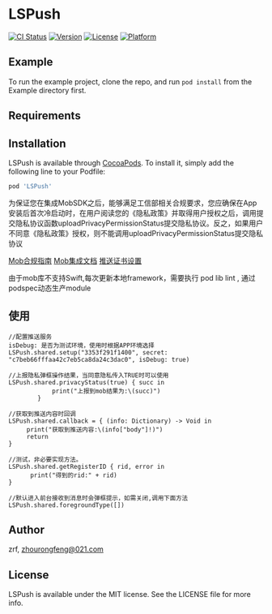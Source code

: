 # LSPush

[![CI Status](https://img.shields.io/travis/zrf/LSPush.svg?style=flat)](https://travis-ci.org/zrf/LSPush)
[![Version](https://img.shields.io/cocoapods/v/LSPush.svg?style=flat)](https://cocoapods.org/pods/LSPush)
[![License](https://img.shields.io/cocoapods/l/LSPush.svg?style=flat)](https://cocoapods.org/pods/LSPush)
[![Platform](https://img.shields.io/cocoapods/p/LSPush.svg?style=flat)](https://cocoapods.org/pods/LSPush)

## Example

To run the example project, clone the repo, and run `pod install` from the Example directory first.

## Requirements

## Installation

LSPush is available through [CocoaPods](https://cocoapods.org). To install
it, simply add the following line to your Podfile:

```ruby
pod 'LSPush'

```
为保证您在集成MobSDK之后，能够满足工信部相关合规要求，您应确保在App安装后首次冷启动时，在用户阅读您的《隐私政策》并取得用户授权之后，调用提交隐私协议函数uploadPrivacyPermissionStatus提交隐私协议。反之，如果用户不同意《隐私政策》授权，则不能调用uploadPrivacyPermissionStatus提交隐私协议

[Mob合规指南](https://www.mob.com/wiki/detailed?wiki=MobTechprivacypushios&id=136)
[Mob集成文档](https://www.mob.com/wiki/detailed?wiki=iOSfastjoijoij2222&id=136)
[推送证书设置](https://new.dashboard.mob.com/#/mobPush/pushSet)

由于mob库不支持Swift,每次更新本地framework，需要执行 pod lib lint  , 通过podspec动态生产module

## 使用
```
//配置推送服务
isDebug: 是否为测试环境，使用时根据APP环境选择
LSPush.shared.setup("3353f291f1400", secret: "c7beb66fffaa42c7eb5ca8da24c3dac0", isDebug: true)

//上报隐私弹框操作结果，当同意隐私传入TRUE时可以使用
LSPush.shared.privacyStatus(true) { succ in
            print("上报到mob结果为:\(succ)")
        }

//获取到推送内容时回调
LSPush.shared.callback = { (info: Dictionary) -> Void in
     print("获取到推送内容:\(info["body"]!)")
     return
}

//测试，非必要实现方法。
LSPush.shared.getRegisterID { rid, error in
      print("得到的rid:" + rid)
}

//默认进入前台接收到消息时会弹框提示，如需关闭,调用下面方法
LSPush.shared.foregroundType([])
```

## Author

zrf, zhourongfeng@021.com

## License

LSPush is available under the MIT license. See the LICENSE file for more info.

